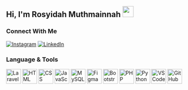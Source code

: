 ## Hi, I'm Rosyidah Muthmainnah <img src="https://raw.githubusercontent.com/kaueMarques/kaueMarques/master/hi.gif" width="30px">

### Connect With Me
<p align="left">
  <a href="https://instagram.com/rosyimuth"><img src="https://img.shields.io/badge/Instagram-%23E4405F.svg?logo=Instagram&logoColor=white" alt="Instagram"></a>
  <a href="https://linkedin.com/in/rosyimuth"><img src="https://img.shields.io/badge/LinkedIn-%230077B5.svg?logo=linkedin&logoColor=white" alt="LinkedIn"></a>
</p>

### Language & Tools
<p align="left">
  <a href="#"><img alt="Laravel" title="Laravel" width="40px" height="40px" src="https://upload.wikimedia.org/wikipedia/commons/f/f1/Laravel.svg"></a>
  <a href="#"><img alt="HTML" title="HTML" width="40px" height="40px" src="https://upload.wikimedia.org/wikipedia/commons/8/80/HTML5_logo_resized.svg"></a>
  <a href="#"><img alt="CSS" title="CSS" width="40px" height="40px" src="https://upload.wikimedia.org/wikipedia/commons/6/62/CSS3_logo_resized.svg"></a>
  <a href="#"><img alt="JavaScript" title="JavaScript" width="40px" height="40px" src="https://upload.wikimedia.org/wikipedia/commons/6/6a/JavaScript-logo.png"></a>
  <a href="#"><img alt="MySQL" title="MySQL" width="40px" height="40px" src="https://upload.wikimedia.org/wikipedia/commons/0/0a/MySQL_textlogo.svg"></a>
  <a href="#"><img alt="Figma" title="Figma" width="40px" height="40px" src="https://upload.wikimedia.org/wikipedia/commons/3/33/Figma-logo.svg"></a>
  <a href="#"><img alt="Bootstrap" title="Bootstrap" width="40px" height="40px" src="https://upload.wikimedia.org/wikipedia/commons/b/b2/Bootstrap_logo.svg"></a>
  <a href="#"><img alt="PHP" title="PHP" width="40px" height="40px" src="https://upload.wikimedia.org/wikipedia/commons/2/27/PHP-logo.svg"></a>
  <a href="#"><img alt="Python" title="Python" width="40px" height="40px" src="https://upload.wikimedia.org/wikipedia/commons/c/c3/Python-logo-notext.svg"></a>
  <a href="#"><img alt="VS Code" title="VS Code" width="40px" height="40px" src="https://upload.wikimedia.org/wikipedia/commons/9/9a/Visual_Studio_Code_1.35_icon.svg"></a>
  <a href="#"><img alt="GitHub" title="GitHub" width="40px" height="40px" src="https://upload.wikimedia.org/wikipedia/commons/9/91/Octicons-mark-github.svg"></a>
</p>

<!-- Proudly created with GPRM ( https://gprm.itsvg.in ) -->
